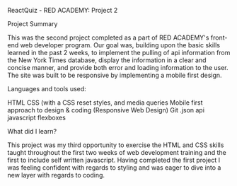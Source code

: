 ReactQuiz - RED ACADEMY: Project 2

Project Summary

This was the second project completed as a part of RED ACADEMY's front-end web developer program. Our goal was, building upon the basic skills learned in the past 2 weeks, to implement the pulling of api information from the New York Times database, display the information in a clear and concise manner, and provide both error and loading information to the user.
The site was built to be responsive by implementing a mobile first design.

Languages and tools used:

HTML
CSS (with a CSS reset styles, and media queries
Mobile first approach to design & coding (Responsive Web Design)
Git
.json
api
javascript
flexboxes

What did I learn?

This project was my third opportunity to exercise the HTML and CSS skills taught throughout the first two weeks of web development training and the first to include self written javascript. Having completed the first project I was feeling confident with regards to styling and was eager to dive into a new layer with regards to coding.

